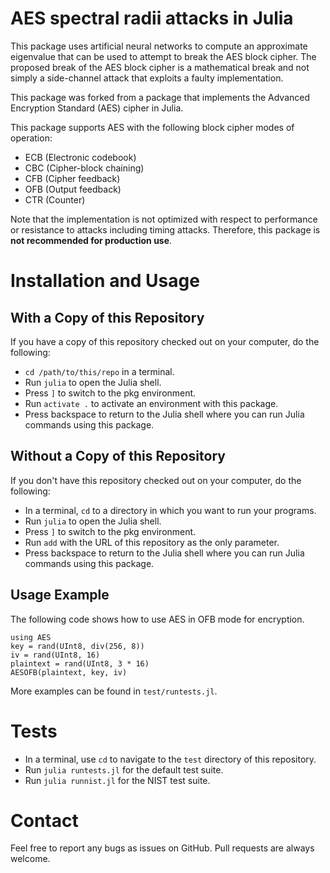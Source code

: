 # AES spectral radii attacks in Julia

This package uses artificial neural networks to compute an approximate eigenvalue that can be used to attempt to break the AES block cipher. The proposed break of the AES block cipher is a mathematical break and not simply a side-channel attack that exploits a faulty implementation.

This package was forked from a package that implements the Advanced Encryption Standard (AES) cipher in Julia. 

This package supports AES with the following block cipher modes of operation:
* ECB (Electronic codebook)
* CBC (Cipher-block chaining)
* CFB (Cipher feedback)
* OFB (Output feedback)
* CTR (Counter)

Note that the implementation is not optimized with respect to performance or
resistance to attacks including timing attacks. Therefore, this package is **not recommended for production use**.

# Installation and Usage

## With a Copy of this Repository

If you have a copy of this repository checked out on your computer, do the
following:
- `cd /path/to/this/repo` in a terminal.
- Run `julia` to open the Julia shell.
- Press `]` to switch to the pkg environment.
- Run `activate .` to activate an environment with this package.
- Press backspace to return to the Julia shell where you can run Julia commands
  using this package.

## Without a Copy of this Repository

If you don't have this repository checked out on your computer, do the
following:
- In a terminal, `cd` to a directory in which you want to run your programs.
- Run `julia` to open the Julia shell.
- Press `]` to switch to the pkg environment.
- Run `add` with the URL of this repository as the only parameter.
- Press backspace to return to the Julia shell where you can run Julia commands
  using this package.

## Usage Example

The following code shows how to use AES in OFB mode for encryption.

```
using AES
key = rand(UInt8, div(256, 8))
iv = rand(UInt8, 16)
plaintext = rand(UInt8, 3 * 16)
AESOFB(plaintext, key, iv)
```

More examples can be found in `test/runtests.jl`.

# Tests

- In a terminal, use `cd` to navigate to the `test` directory of this repository.
- Run `julia runtests.jl` for the default test suite.
- Run `julia runnist.jl` for the NIST test suite.

# Contact

Feel free to report any bugs as issues on GitHub.
Pull requests are always welcome.

